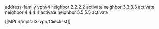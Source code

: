 address-family vpnv4
neighbor 2.2.2.2 activate
neighbor 3.3.3.3 activate
neighbor 4.4.4.4 activate
neighbor 5.5.5.5 activate


[[MPLS/mpls-l3-vpn/Checklist]]
